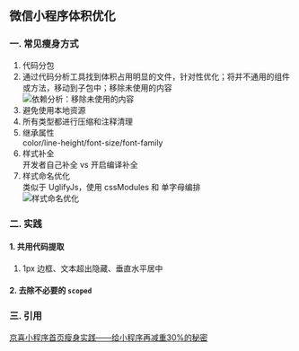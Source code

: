 ## 微信小程序体积优化

### 一. 常见瘦身方式
1. 代码分包
2. 通过代码分析工具找到体积占用明显的文件，针对性优化；将并不通用的组件或方法，移动到子包中；移除未使用的内容  
    ![依赖分析：移除未使用的内容](http://img.vanilla.ink/me/webproject/FE-Summary/MultiEnd/SizeOptimization/02.png?x-oss-process=image/resize,w_500)
3. 避免使用本地资源
4. 所有类型都进行压缩和注释清理
5. 继承属性  
    color/line-height/font-size/font-family
6. 样式补全  
    开发者自己补全 vs 开启编译补全
7. 样式命名优化  
    类似于 UglifyJs，使用 cssModules 和 单字母编排  
    ![样式命名优化](http://img.vanilla.ink/me/webproject/FE-Summary/MultiEnd/SizeOptimization/01.png?x-oss-process=image/resize,w_450)

### 二. 实践
#### 1. 共用代码提取
1. 1px 边框、文本超出隐藏、垂直水平居中

#### 2. 去除不必要的 `scoped`

### 三. 引用
[京喜小程序首页瘦身实践——给小程序再减重30%的秘密](https://jelly.jd.com/article/5fbfa6e9cff6b301458392c3)